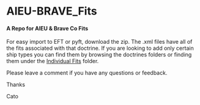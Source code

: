 # AIEU-BRAVE_Fits
#### A Repo for AIEU &amp; Brave Co Fits

For easy import to EFT or pyft, download the zip.  The .xml files have all of the fits associated with that doctrine.  If you are looking to add only certain ship types you can find them by browsing the doctrines folders or finding them under the [Individual Fits](https://github.com/stevensT/AIEU-BRAVE_Fits/tree/master/Individual%20Fits) folder.

Please leave a comment if you have any questions or feedback.

Thanks

Cato

